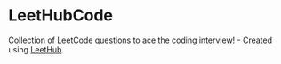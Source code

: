 # LeetHubCode
Collection of LeetCode questions to ace the coding interview! - Created using [LeetHub](https://github.com/QasimWani/LeetHub).
